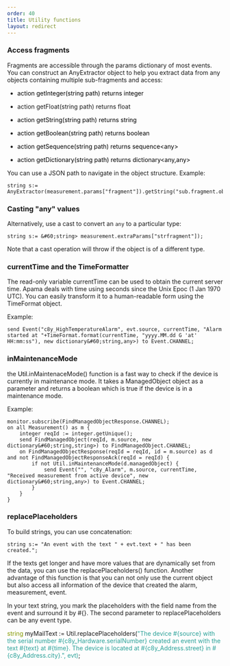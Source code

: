 ```yaml
---
order: 40
title: Utility functions
layout: redirect
---
```



### Access fragments

Fragments are accessible through the params dictionary of most events. You can construct an AnyExtractor object to help you extract data from any objects containing multiple sub-fragments and access:

*   <span style="color: rgb(0,0,0);">action getInteger(string path) returns integer</span>

*   <span>action getFloat(string path) returns float</span>

*   <span style="color: rgb(0,0,0);">action getString(string path) returns string</span>

*   <span style="color: rgb(0,0,0);">action getBoolean(string path) returns boolean</span>

*   <span style="color: rgb(0,0,0);">action getSequence(string path) returns sequence&#60;any></span>

*   <span style="color: rgb(0,0,0);">action getDictionary(string path) returns dictionary&#60;any,any></span>

You can use a JSON path to navigate in the object structure. Example:

	string s:= AnyExtractor(measurement.params["fragment"]).getString("sub.fragment.object");

### Casting "any" values

Alternatively, use a cast to convert an `any` to a particular type:

	string s:= &#60;string> measurement.extraParams["strfragment"]);

Note that a cast operation will throw if the object is of a different type.

### currentTime and the TimeFormatter

The read-only variable currentTime can be used to obtain the current server time. Apama deals with time using seconds since the Unix Epoc (1 Jan 1970 UTC). You can easily transform it to a human-readable form using the TimeFormat object.

Example:

	send Event("c8y_HighTemperatureAlarm", evt.source, currentTime, "Alarm started at "+TimeFormat.format(currentTime, "yyyy.MM.dd G 'at' HH:mm:ss"), new dictionary&#60;string,any>) to Event.CHANNEL;

### inMaintenanceMode

the <span style="color: rgb(0,0,0);">Util.</span>inMaintenaceMode() function is a fast way to check if the device is currently in maintenance mode. It takes a ManagedObject object as a parameter and returns a boolean which is true if the device is in a maintenance mode.

Example:

	monitor.subscribe(FindManagedObjectResponse.CHANNEL);
	on all Measurement() as m {
		integer reqId := integer.getUnique();
		send FindManagedObject(reqId, m.source, new dictionary&#60;string,string>) to FindManagedObject.CHANNEL;
		on FindManagedObjectResponse(reqId = reqId, id = m.source) as d and not FindManagedObjectResponseAck(reqId = reqId) {
			if not Util.inMaintenanceMode(d.managedObject) {
				send Event("", "c8y_Alarm", m.source, currentTime, "Received measurement from active device", new dictionary&#60;string,any>) to Event.CHANNEL;
			}
		}
	}


### replacePlaceholders

To build strings, you can use concatenation:

    string s:= "An event with the text " + evt.text + " has been created.";

If the texts get longer and have more values that are dynamically set from the data, you can use the replacePlaceholders() function. Another advantage of this function is that you can not only use the current object but also access all information of the device that created the alarm, measurement, event.

In your text string, you mark the placeholders with the field name from the event and surround it by #{}. The second parameter to replacePlaceholders can be any event type.

<span style="color: rgb(133,153,0);">string</span> myMailText := Util.replacePlaceholders(<span class="hljs-string" style="color: rgb(42,161,152);">"The device #{source} with the serial number #{c8y&#95;Hardware.serialNumber} created an event with the text #{text} at #{time}. The device is located at #{c8y&#95;Address.street} in #{c8y_Address.city}.", evt)</span>;